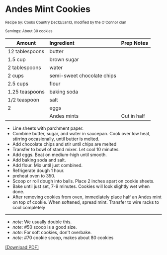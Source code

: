 # Andes Mint Cookies

<small>Recipe by: Cooks Country Dec12/Jan13, modified by the O'Connor clan</small>

<small>Servings: About 30 cookies</small>

| Amount         | Ingredient                 | Prep Notes    |
| -------------- | :------------------------- | :------------ |
| 12 tablespoons | butter                     |               |
| 1.5 cup        | brown sugar                |               |
| 2 tablespoons  | water                      |               |
| 2 cups         | semi-sweet chocolate chips |               |
| 2.5 cups       | flour                      |               |
| 1.25 teaspoons | baking soda                |               |
| 1/2 teaspoon   | salt                       |               |
| 2              | eggs                       |               |
|                | Andes mints                | Cut in half   |


- Line sheets with parchment paper.
- Combine butter, sugar, and water in saucepan. Cook over low heat, stirring occasionally, until butter is melted. 
- Add chocolate chips and stir until chips are melted
- Transfer to bowl of stand mixer. Let cool 10 minutes.
- Add eggs. Beat on medium-high until smooth.
- Add baking soda and salt.
- Add flour. Mix until just combined.
- Refrigerate dough 1 hour.
- preheat oven to 350.
- Scoop or roll dough into balls. Place 2 inches apart on cookie sheets.
- Bake until just set, 7-9 minutes. Cookies will look slightly wet when done.
- After removing cookies from oven, immediately place half an Andes mint on top of cookie. When softened, spread mint. Transfer to wire racks to cool completely

---

- _note_: We usually double this.
- _note_: #50 scoop is a good size.
- _note_: For soft cookies, don't overbake. 
- _note_: #70 cookie scoop, makes about 80 cookies

<!-- Tags:
- cookie
- chocolate
- mint
- vegetarian
- oven
-->


[\[Download PDF\]](/pdf/desserts/andesMintCookies.pdf)
